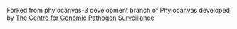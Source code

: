 Forked from phylocanvas-3 development branch  of Phylocanvas developed by [The Centre for Genomic Pathogen Surveillance](https://www.pathogensurveillance.net/)